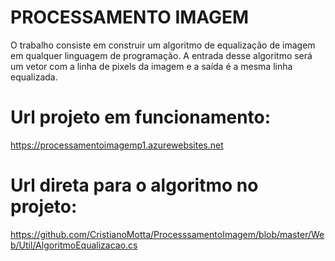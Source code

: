 # PROCESSAMENTO IMAGEM
O trabalho consiste em construir um algoritmo de equalização de imagem em qualquer linguagem de programação. A entrada desse algoritmo será um vetor com a linha de pixels da imagem e a saída é a mesma linha equalizada.

# Url projeto em funcionamento:
https://processamentoimagemp1.azurewebsites.net

# Url direta para o algoritmo no projeto:
https://github.com/CristianoMotta/ProcesssamentoImagem/blob/master/Web/Util/AlgoritmoEqualizacao.cs
